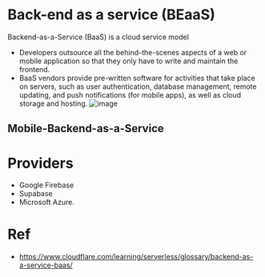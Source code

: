 # Back-end as a service (BEaaS) 
Backend-as-a-Service (BaaS) is a cloud service model 
- Developers outsource all the behind-the-scenes aspects of a web or mobile application so that they only have to write and maintain the frontend.
- BaaS vendors provide pre-written software for activities that take place on servers, such as user authentication, database management, remote updating, and push notifications (for mobile apps), as well as cloud storage and hosting.
![image](https://www.cloudflare.com/img/learning/serverless/glossary/backend-as-a-service-baas/what-is-backend-as-a-service.svg)


## Mobile-Backend-as-a-Service

# Providers
- Google Firebase
- Supabase
- Microsoft Azure.


# Ref
- https://www.cloudflare.com/learning/serverless/glossary/backend-as-a-service-baas/
